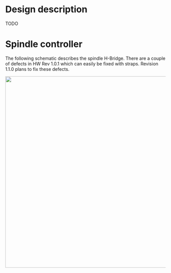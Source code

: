 # Design description

TODO

# Spindle controller

The following schematic describes the spindle H-Bridge. There are a couple of defects in HW Rev 1.0.1 which can easily be fixed with straps. Revision 1.1.0 plans to fix these defects.

<img src="https://github.com/spsspssps/spscnc/blob/releases/1.0/1.0.2/doc/spindle.png" width="600">

